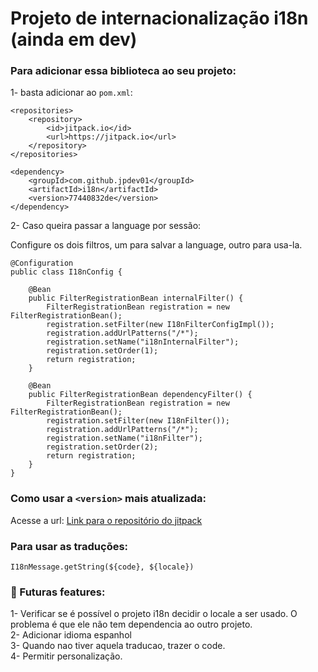 # Projeto de internacionalização i18n (ainda em dev)

### Para adicionar essa biblioteca ao seu projeto:

1- basta adicionar ao `pom.xml`:
```
<repositories>
	<repository>
		<id>jitpack.io</id>
		<url>https://jitpack.io</url>
	</repository>
</repositories>
```

```
<dependency>
	<groupId>com.github.jpdev01</groupId>
	<artifactId>i18n</artifactId>
	<version>77440832de</version>
</dependency>
```

2- Caso queira passar a language por sessão:

Configure os dois filtros, um para salvar a language, outro para usa-la.
```
@Configuration
public class I18nConfig {

    @Bean
    public FilterRegistrationBean internalFilter() {
        FilterRegistrationBean registration = new FilterRegistrationBean();
        registration.setFilter(new I18nFilterConfigImpl());
        registration.addUrlPatterns("/*");
        registration.setName("i18nInternalFilter");
        registration.setOrder(1);
        return registration;
    }

    @Bean
    public FilterRegistrationBean dependencyFilter() {
        FilterRegistrationBean registration = new FilterRegistrationBean();
        registration.setFilter(new I18nFilter());
        registration.addUrlPatterns("/*");
        registration.setName("i18nFilter");
        registration.setOrder(2);
        return registration;
    }
}
```

### Como usar a `<version>` mais atualizada:
Acesse a url: <a href="https://jitpack.io/#jpdev01/i18n/-SNAPSHOT"> Link para o repositório do jitpack</a>


### Para usar as traduções:
`I18nMessage.getString(${code}, ${locale})`
<br>

### :hammer: Futuras features: <br>
1- Verificar se é possível o projeto i18n decidir o locale a ser usado. O problema é que ele não tem dependencia ao outro projeto. <br>
2- Adicionar idioma espanhol <br>
3- Quando nao tiver aquela traducao, trazer o code. <br>
4- Permitir personalização.